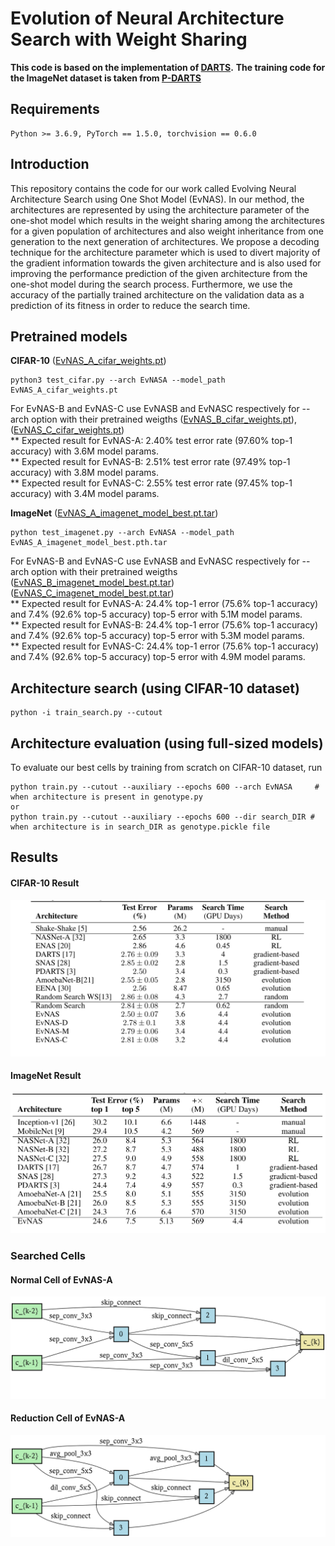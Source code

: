 # Evolution of Neural Architecture Search with Weight Sharing

**This code is based on the implementation of  [DARTS](https://github.com/quark0/darts).**
**The training code for the ImageNet dataset is taken from [P-DARTS](https://github.com/chenxin061/pdarts)**


## Requirements
```
Python >= 3.6.9, PyTorch == 1.5.0, torchvision == 0.6.0
```

## Introduction
This repository contains the code for our work called Evolving Neural Architecture Search using One Shot Model (EvNAS). In our method,
the architectures are represented by using the architecture parameter of the one-shot model which results in the weight sharing among
the architectures for a given population of architectures and also weight inheritance from one generation to the next generation of architectures.
We propose a decoding technique for the architecture parameter which is used to divert majority of the gradient information towards the
given architecture and is also used for improving the performance prediction of the given architecture from the one-shot model
during the search process. Furthermore, we use the accuracy of the partially trained architecture on the validation data as a prediction
of its fitness in order to reduce the search time.

## Pretrained models
**CIFAR-10** ([EvNAS_A_cifar_weights.pt](https://drive.google.com/file/d/1NFLOLLBwdq79QB2O4S7lXV4NL6Oho0ba/view?usp=sharing))
```
python3 test_cifar.py --arch EvNASA --model_path EvNAS_A_cifar_weights.pt
```
For EvNAS-B and EvNAS-C use EvNASB and EvNASC respectively for --arch option with their pretrained weigths
([EvNAS_B_cifar_weights.pt](https://drive.google.com/file/d/1zV1idPB0dZ3T8t5TwdCMHhMvvsK-yUW7/view?usp=sharing)),
([EvNAS_C_cifar_weights.pt](https://drive.google.com/file/d/17rU4zO_2l21-OdJLH9ffk-n8_xDFK7-M/view?usp=sharing))<br />
** Expected result for EvNAS-A: 2.40% test error rate (97.60% top-1 accuracy) with 3.6M model params. <br />
** Expected result for EvNAS-B: 2.51% test error rate (97.49% top-1 accuracy) with 3.8M model params.<br />
** Expected result for EvNAS-C: 2.55% test error rate (97.45% top-1 accuracy) with 3.4M model params.<br />

**ImageNet** ([EvNAS_A_imagenet_model_best.pt.tar](https://drive.google.com/file/d/15I5D2vkkGSOemAckxOqDfPCPTPsHeFRR/view?usp=sharing))
```
python test_imagenet.py --arch EvNASA --model_path EvNAS_A_imagenet_model_best.pth.tar
```
For EvNAS-B and EvNAS-C use EvNASB and EvNASC respectively for --arch option with their pretrained weigths
([EvNAS_B_imagenet_model_best.pt.tar](https://drive.google.com/file/d/15I5D2vkkGSOemAckxOqDfPCPTPsHeFRR/view?usp=sharing))
([EvNAS_C_imagenet_model_best.pt.tar](https://drive.google.com/file/d/15I5D2vkkGSOemAckxOqDfPCPTPsHeFRR/view?usp=sharing))<br />
** Expected result for EvNAS-A: 24.4% top-1 error (75.6% top-1 accuracy) and 7.4% (92.6% top-5 accuracy) top-5 error with 5.1M model params.<br />
** Expected result for EvNAS-B: 24.4% top-1 error (75.6% top-1 accuracy) and 7.4% (92.6% top-5 accuracy) top-5 error with 5.3M model params.<br />
** Expected result for EvNAS-C: 24.4% top-1 error (75.6% top-1 accuracy) and 7.4% (92.6% top-5 accuracy) top-5 error with 4.9M model params.<br />

## Architecture search (using CIFAR-10 dataset)
```
python -i train_search.py --cutout
```

## Architecture evaluation (using full-sized models)
To evaluate our best cells by training from scratch on CIFAR-10 dataset, run
```
python train.py --cutout --auxiliary --epochs 600 --arch EvNASA	    # when architecture is present in genotype.py
or
python train.py --cutout --auxiliary --epochs 600 --dir search_DIR # when architecture is in search_DIR as genotype.pickle file
```

## Results
#### CIFAR-10 Result
![cifar_table](img/cifar_res.png)
#### ImageNet Result
![imagenet_table](img/imagenet_res.png)

### Searched Cells
#### Normal Cell of EvNAS-A
![normal_cell](img/normal_cell.png)

#### Reduction Cell of EvNAS-A
![reduce_cell](img/reduce_cell.png)

